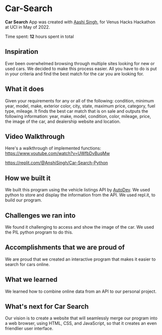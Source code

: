 # Car-Search

**Car Search** App was created with [Aashi Singh](https://www.github.com/aashisinghh), for Venus Hacks Hackathon at UCI in May of 2022.

Time spent: **12** hours spent in total

## Inspiration

Ever been overwhelmed browsing through multiple sites looking for new or used cars. We decided to make this process easier. All you have to do is put in your criteria and find the best match for the car you are looking for.

## What it does

Given your requirements for any or all of the following: condition, minimum year, model, make, exterior color, city, state, maximum price, category, fuel type, mileage. It finds the best car match that is on sale and outputs the following information: year, make, model, condition, color, mileage, price, the image of the car, and dealership website and location.

## Video Walkthrough

Here's a walkthrough of implemented functions:
https://www.youtube.com/watch?v=UWfbDvBuqMw

https://replit.com/@AnshiSingh/Car-Search-Python

## How we built it

We built this program using the vehicle listings API by [AutoDev](https://www.auto.dev/listings/getting-started). We used python to store and display the information from the API. We used repl.it, to build our program.

## Challenges we ran into

We found it challenging to access and show the image of the car. We used the PIL python program to do this.

## Accomplishments that we are proud of

We are proud that we created an interactive program that makes it easier to search for cars online.

## What we learned

We learned how to combine online data from an API to our personal project.

## What's next for **Car Search**

Our vision is to create a website that will seamlessly merge our program into a web browser, using HTML, CSS, and JavaScript, so that it creates an even friendlier user interface.

